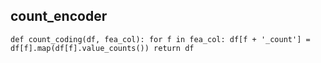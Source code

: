 ## count_encoder

`def count_coding(df, fea_col):
    for f in fea_col:
        df[f + '_count'] = df[f].map(df[f].value_counts())
    return df`

